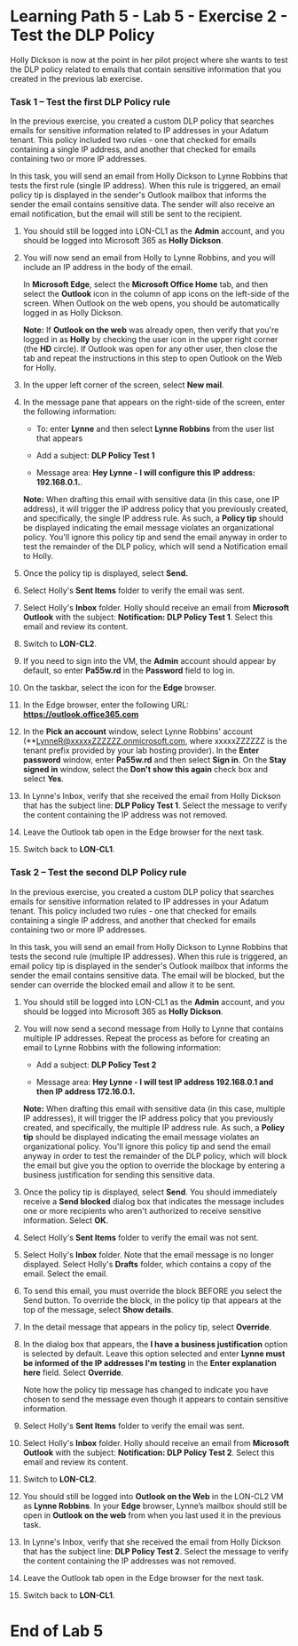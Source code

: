 # Learning Path 5 - Lab 5 - Exercise 2 - Test the DLP Policy

Holly Dickson is now at the point in her pilot project where she wants to test the DLP policy related to emails that contain sensitive information that you created in the previous lab exercise. 

### Task 1 – Test the first DLP Policy rule

In the previous exercise, you created a custom DLP policy that searches emails for sensitive information related to IP addresses in your Adatum tenant. This policy included two rules - one that checked for emails containing a single IP address, and another that checked for emails containing two or more IP addresses. 

In this task, you will send an email from Holly Dickson to Lynne Robbins that tests the first rule (single IP address). When this rule is triggered, an email policy tip is displayed in the sender's Outlook mailbox that informs the sender the email contains sensitive data. The sender will also receive an email notification, but the email will still be sent to the recipient.

1. You should still be logged into LON-CL1 as the **Admin** account, and you should be logged into Microsoft 365 as **Holly Dickson**. 

2. You will now send an email from Holly to Lynne Robbins, and you will include an IP address in the body of the email. <br/>

	In **Microsoft Edge**, select the **Microsoft Office Home** tab, and then select the **Outlook** icon in the column of app icons on the left-side of the screen. When Outlook on the web opens, you should be automatically logged in as Holly Dickson.  <br/>

	**Note:** If **Outlook on the web** was already open, then verify that you're logged in as **Holly** by checking the user icon in the upper right corner (the **HD** circle). If Outlook was open for any other user, then close the tab and repeat the instructions in this step to open Outlook on the Web for Holly.

3. In the upper left corner of the screen, select **New mail**. 

4. In the message pane that appears on the right-side of the screen, enter the following information:

	- To: enter **Lynne** and then select **Lynne Robbins** from the user list that appears

	- Add a subject: **DLP Policy Test 1**

	- Message area: **Hey Lynne - I will configure this IP address: 192.168.0.1.**. 

	**Note:** When drafting this email with sensitive data (in this case, one IP address), it will trigger the IP address policy that you previously created, and specifically, the single IP address rule. As such, a **Policy tip** should be displayed indicating the email message violates an organizational policy. You'll ignore this policy tip and send the email anyway in order to test the remainder of the DLP policy, which will send a Notification email to Holly.

5. Once the policy tip is displayed, select **Send.**

4. Select Holly's **Sent Items** folder to verify the email was sent.

6. Select Holly's **Inbox** folder. Holly should receive an email from **Microsoft Outlook** with the subject: **Notification: DLP Policy Test 1**. Select this email and review its content. 

7. Switch to **LON-CL2**. 

8. If you need to sign into the VM, the **Admin** account should appear by default, so enter **Pa55w.rd** in the **Password** field to log in. 

9. On the taskbar, select the icon for the **Edge** browser.

10. In the Edge browser, enter the following URL: **https://outlook.office365.com**

11. In the **Pick an account** window, select Lynne Robbins' account (**LynneR@xxxxxZZZZZZ.onmicrosoft.com, where xxxxxZZZZZZ is the tenant prefix provided by your lab hosting provider). In the **Enter password** window, enter **Pa55w.rd** and then select **Sign in**. On the **Stay signed in** window, select the **Don't show this again** check box and select **Yes**.

12. In Lynne's Inbox, verify that she received the email from Holly Dickson that has the subject line: **DLP Policy Test 1**. Select the message to verify the content containing the IP address was not removed. 

13. Leave the Outlook tab open in the Edge browser for the next task.

14. Switch back to **LON-CL1**.

	
### Task 2 – Test the second DLP Policy rule

In the previous exercise, you created a custom DLP policy that searches emails for sensitive information related to IP addresses in your Adatum tenant. This policy included two rules - one that checked for emails containing a single IP address, and another that checked for emails containing two or more IP addresses. 
	
In this task, you will send an email from Holly Dickson to Lynne Robbins that tests the second rule (multiple IP addresses). When this rule is triggered, an email policy tip is displayed in the sender's Outlook mailbox that informs the sender the email contains sensitive data. The email will be blocked, but the sender can override the blocked email and allow it to be sent.  

1. You should still be logged into LON-CL1 as the **Admin** account, and you should be logged into Microsoft 365 as **Holly Dickson**. 
	
2. You will now send a second message from Holly to Lynne that contains multiple IP addresses. Repeat the process as before for creating an email to Lynne Robbins with the following information: 

	- Add a subject: **DLP Policy Test 2**

	- Message area: **Hey Lynne - I will test IP address 192.168.0.1 and then IP address 172.16.0.1.**

	**Note:** When drafting this email with sensitive data (in this case, multiple IP addresses), it will trigger the IP address policy that you previously created, and specifically, the multiple IP address rule. As such, a **Policy tip** should be displayed indicating the email message violates an organizational policy. You'll ignore this policy tip and send the email anyway in order to test the remainder of the DLP policy, which will block the email but give you the option to override the blockage by entering a business justification for sending this sensitive data.

3. Once the policy tip is displayed, select **Send**. You should immediately receive a **Send blocked** dialog box that indicates the message includes one or more recipients who aren't authorized to receive sensitive information. Select **OK**.

4. Select Holly's **Sent Items** folder to verify the email was not sent.

5. Select Holly's **Inbox** folder. Note that the email message is no longer displayed. Select Holly's **Drafts** folder, which contains a copy of the email. Select the email.

6. To send this email, you must override the block BEFORE you select the Send button. To override the block, in the policy tip that appears at the top of the message, select **Show details**.

7. In the detail message that appears in the policy tip, select **Override**.

8. In the dialog box that appears, the **I have a business justification** option is selected by default. Leave this option selected and enter **Lynne must be informed of the IP addresses I'm testing** in the **Enter explanation here** field. Select **Override**.	<br/>

	Note how the policy tip message has changed to indicate you have chosen to send the message even though it appears to contain sensitive information.

9. Select Holly's **Sent Items** folder to verify the email was sent.

10. Select Holly's **Inbox** folder. Holly should receive an email from **Microsoft Outlook** with the subject: **Notification: DLP Policy Test 2**. Select this email and review its content.
	
11. Switch to **LON-CL2**. 

12. You should still be logged into **Outlook on the Web** in the LON-CL2 VM as **Lynne Robbins**. In your **Edge** browser, Lynne’s mailbox should still be open in **Outlook on the web** from when you last used it in the previous task.

13. In Lynne's Inbox, verify that she received the email from Holly Dickson that has the subject line: **DLP Policy Test 2**. Select the message to verify the content containing the IP addresses was not removed. 

14. Leave the Outlook tab open in the Edge browser for the next task.

15. Switch back to **LON-CL1**.


# End of Lab 5
